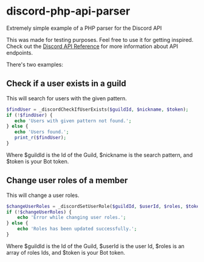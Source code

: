 # discord-php-api-parser
Extremely simple example of a PHP parser for the Discord API

This was made for testing purposes. Feel free to use it for getting inspired. Check out the [Discord API Reference](https://discord.com/developers/docs/intro) for more information about API endpoints.

There's two examples:
## Check if a user exists in a guild
This will search for users with the given pattern.

```php
$findUser = _discordCheckIfUserExists($guildId, $nickname, $token);
if (!$findUser) {
   echo 'Users with given pattern not found.';
} else {
   echo 'Users found.';
   print_r($findUser);
}
```
Where $guildId is the Id of the Guild, $nickname is the search pattern, and $token is your Bot token.

## Change user roles of a member
This will change a user roles.

```php
$changeUserRoles = _discordSetUserRole($guildId, $userId, $roles, $token);
if (!$changeUserRoles) {
    echo 'Error while changing user roles.';
} else {
    echo 'Roles has been updated successfully.';
}
```
Where $guildId is the Id of the Guild, $userId is the user Id, $roles is an array of roles Ids, and $token is your Bot token.
